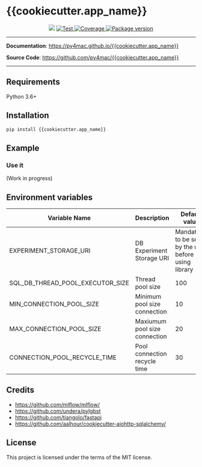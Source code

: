 <H1>{{cookiecutter.app_name}}</H1>
<p align="center">
<img src="https://img.shields.io/github/last-commit/py4mac/{{cookiecutter.app_name}}.svg">
<a href="https://github.com/py4mac/" target="_blank">
    <img src="https://github.com/py4mac/{{cookiecutter.app_name}}/workflows/Test/badge.svg" alt="Test">
</a>
<a href="https://codecov.io/gh/py4mac/{{cookiecutter.app_name}}" target="_blank">
    <img src="https://codecov.io/gh/py4mac/{{cookiecutter.app_name}}/branch/master/graph/badge.svg" alt="Coverage">
</a>
<a href="https://pypi.org/project/{{cookiecutter.app_name}}" target="_blank">
    <img src="https://badge.fury.io/py/{{cookiecutter.app_name}}.svg" alt="Package version">
</a>
</p>

---

**Documentation**: <a href="https://py4mac.github.io/{{cookiecutter.app_name}}" target="_blank">https://py4mac.github.io/{{cookiecutter.app_name}}</a>

**Source Code**: <a href="https://github.com/py4mac/{{cookiecutter.app_name}}" target="_blank">https://github.com/py4mac/{{cookiecutter.app_name}}</a>

---

## Requirements

Python 3.6+


## Installation

```bash
pip install {{cookiecutter.app_name}}
```

## Example

### Use it


(Work in progress)

## Environment variables

| Variable Name |  Description | Default value |
| --- | --- | --- |
| EXPERIMENT_STORAGE_URI | DB Experiment Storage URI | Mandatory: to be set by the user before using library |
| SQL_DB_THREAD_POOL_EXECUTOR_SIZE | Thread pool size | 100 |
| MIN_CONNECTION_POOL_SIZE | Minimum pool size connection | 10 |
| MAX_CONNECTION_POOL_SIZE | Maxiumum pool size connection | 20 |
| CONNECTION_POOL_RECYCLE_TIME | Pool connection recycle time | 30 |

## Credits

* https://github.com/mlflow/mlflow/
* https://github.com/undera/pylgbst
* https://github.com/tiangolo/fastapi
* https://github.com/aalhour/cookiecutter-aiohttp-sqlalchemy/

## License

This project is licensed under the terms of the MIT license.